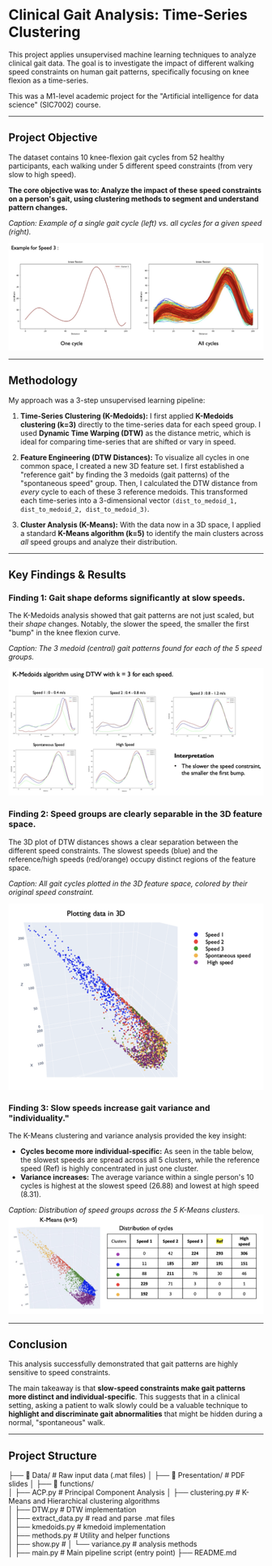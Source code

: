 # Clinical Gait Analysis: Time-Series Clustering

This project applies unsupervised machine learning techniques to analyze clinical gait data. The goal is to investigate the impact of different walking speed constraints on human gait patterns, specifically focusing on knee flexion as a time-series.

This was a M1-level academic project for the "Artificial intelligence for data science" (SIC7002) course.

---

## Project Objective

The dataset contains 10 knee-flexion gait cycles from 52 healthy participants, each walking under 5 different speed constraints (from very slow to high speed).

**The core objective was to: Analyze the impact of these speed constraints on a person's gait, using clustering methods to segment and understand pattern changes.**

*Caption: Example of a single gait cycle (left) vs. all cycles for a given speed (right).*

![Alt text](images/caption-1.png)

---

## Methodology

My approach was a 3-step unsupervised learning pipeline:

1.  **Time-Series Clustering (K-Medoids):** I first applied **K-Medoids clustering (k=3)** directly to the time-series data for each speed group. I used **Dynamic Time Warping (DTW)** as the distance metric, which is ideal for comparing time-series that are shifted or vary in speed.

2.  **Feature Engineering (DTW Distances):** To visualize all cycles in one common space, I created a new 3D feature set. I first established a "reference gait" by finding the 3 medoids (gait patterns) of the "spontaneous speed" group. Then, I calculated the DTW distance from *every* cycle to each of these 3 reference medoids. This transformed each time-series into a 3-dimensional vector `(dist_to_medoid_1, dist_to_medoid_2, dist_to_medoid_3)`.

3.  **Cluster Analysis (K-Means):** With the data now in a 3D space, I applied a standard **K-Means algorithm (k=5)** to identify the main clusters across *all* speed groups and analyze their distribution.

---

## Key Findings & Results

### Finding 1: Gait shape deforms significantly at slow speeds.
The K-Medoids analysis showed that gait patterns are not just scaled, but their *shape* changes. Notably, the slower the speed, the smaller the first "bump" in the knee flexion curve.

*Caption: The 3 medoid (central) gait patterns found for each of the 5 speed groups.*

![Alt text](images/caption-2.png)

### Finding 2: Speed groups are clearly separable in the 3D feature space.
The 3D plot of DTW distances shows a clear separation between the different speed constraints. The slowest speeds (blue) and the reference/high speeds (red/orange) occupy distinct regions of the feature space.

*Caption: All gait cycles plotted in the 3D feature space, colored by their original speed constraint.*

![Alt text](images/caption-3.png)

### Finding 3: Slow speeds increase gait variance and "individuality."
The K-Means clustering and variance analysis provided the key insight:

* **Cycles become more individual-specific:** As seen in the table below, the slowest speeds are spread across all 5 clusters, while the reference speed (Ref) is highly concentrated in just one cluster.
* **Variance increases:** The average variance within a single person's 10 cycles is highest at the slowest speed (26.88) and lowest at high speed (8.31).

*Caption: Distribution of speed groups across the 5 K-Means clusters.*
![K-Means (k=5) cluster plot and distribution table](images/caption-4.png)

---

## Conclusion

This analysis successfully demonstrated that gait patterns are highly sensitive to speed constraints.

The main takeaway is that **slow-speed constraints make gait patterns more distinct and individual-specific**. This suggests that in a clinical setting, asking a patient to walk slowly could be a valuable technique to **highlight and discriminate gait abnormalities** that might be hidden during a normal, "spontaneous" walk.

---

## Project Structure

├── 📁 Data/                  # Raw input data (.mat files)
│
├── 📁 Presentation/          # PDF slides
│
├── 📁 functions/             
│   ├── ACP.py                # Principal Component Analysis 
│   ├── clustering.py         # K-Means and Hierarchical clustering algorithms  
│   ├── DTW.py                # DTW implementation  
│   ├── extract_data.py       # read and parse .mat files  
│   ├── kmedoids.py           # kmedoid implementation  
│   ├── methods.py            # Utility and helper functions  
│   ├── show.py               # 
│   └── variance.py           # analysis methods  
│
├── main.py                   # Main pipeline script (entry point)
├── README.md                 
